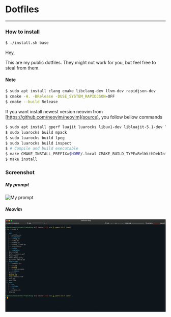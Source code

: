 # Dotfiles
---

### How to install

```bash
$ ./install.sh base
```

Hey,

This are my public dotfiles. They might not work for you, but feel free to steal from them.


#### Note
```bash
$ sudo apt install clang cmake libclang-dev llvm-dev rapidjson-dev
$ cmake -H. -BRelease -DUSE_SYSTEM_RAPIDJSON=OFF
$ cmake --build Release
```

If you want install newest version neovim from [https://github.com/neovim/neovim](source), you follow bellow commands

```bash
$ sudo apt install gperf luajit luarocks libuv1-dev libluajit-5.1-dev libunibilium-dev libmsgpack-dev libtermkey-dev libvterm-dev libutf8proc-dev
$ sudo luarocks build mpack
$ sudo luarocks build lpeg
$ sudo luarocks build inspect
$ # Compile and build executable
$ make CMAKE_INSTALL_PREFIX=$HOME/.local CMAKE_BUILD_TYPE=RelWithDebInfo
$ make install
```

### Screenshot

##### My prompt
![My prompt](./screenshots/starship_zsh.gif.png)

##### Neovim
![My editor](./screenshots/neovim.gif)
